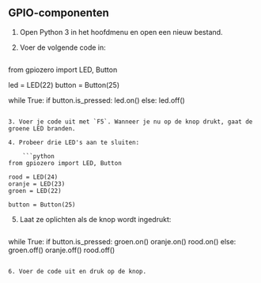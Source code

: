## GPIO-componenten

1. Open Python 3 in het hoofdmenu en open een nieuw bestand.

2. Voer de volgende code in:
    
    ```python
from gpiozero import LED, Button

led = LED(22)
button = Button(25)

while True:
    if button.is_pressed:
        led.on()
    else:
        led.off()
```

3. Voer je code uit met `F5`. Wanneer je nu op de knop drukt, gaat de groene LED branden.

4. Probeer drie LED's aan te sluiten:
    
    ```python
from gpiozero import LED, Button

rood = LED(24)
oranje = LED(23)
groen = LED(22)

button = Button(25)
```

5. Laat ze oplichten als de knop wordt ingedrukt:
    
    ```python
while True:
    if button.is_pressed:
        groen.on()
        oranje.on()
        rood.on()
    else:
        groen.off()
        oranje.off()
        rood.off()
```

6. Voer de code uit en druk op de knop.